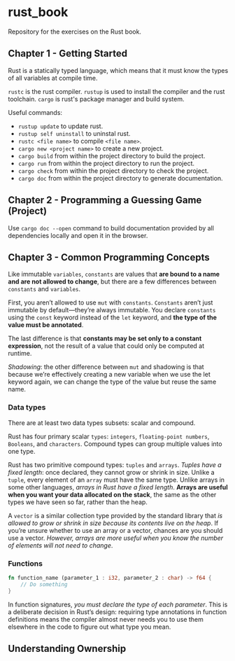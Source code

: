 # rust_book

Repository for the exercises on the Rust book.

## Chapter 1 - Getting Started

Rust is a statically typed language, which means that it must know the types of all variables at compile time.

`rustc` is the rust compiler. `rustup` is used to install the compiler and the rust toolchain. `cargo` is rust's package manager and build system.

Useful commands:

- `rustup update` to update rust.
- `rustup self uninstall` to uninstal rust.
- `rustc <file name>` to compile `<file name>`.
- `cargo new <project name>` to create a new project.
- `cargo build` from within the project directory to build the project.
- `cargo run` from within the project directory to run the project.
- `cargo check` from within the project directory to check the project.
- `cargo doc` from within the project directory to generate documentation.

## Chapter 2 - Programming a Guessing Game (Project)

Use `cargo doc --open` command to build documentation provided by all dependencies locally and open it in the browser.

## Chapter 3 - Common Programming Concepts

Like immutable `variables`, `constants` are values that **are bound to a name and are not allowed to change**, but there are a few differences between `constants` and `variables`.

First, you aren’t allowed to use `mut` with `constants`. `Constants` aren’t just immutable by default—they’re always immutable. You declare `constants` using the `const` keyword instead of the `let` keyword, and **the type of the value must be annotated**.

The last difference is that **constants may be set only to a constant expression**, not the result of a value that could only be computed at runtime.

*Shadowing*: the other difference between `mut` and shadowing is that because we’re effectively creating a new variable when we use the let keyword again, we can change the type of the value but reuse the same name. 

### Data types

There are at least two data types subsets: scalar and compound. 

Rust has four primary scalar `types`: `integers`, `floating-point numbers`, `Booleans`, and `characters`. Compound types can group multiple values into one type. 

Rust has two primitive compound types: `tuples` and `arrays`. *Tuples have a fixed length*: once declared, they cannot grow or shrink in size. Unlike a `tuple`, every element of an `array` must have the same type. Unlike arrays in some other languages, *arrays in Rust have a fixed length*. **Arrays are useful when you want your data allocated on the stack**, the same as the other types we have seen so far, rather than the heap. 

A `vector` is a similar collection type provided by the standard library that *is allowed to grow or shrink in size because its contents live on the heap*. If you’re unsure whether to use an array or a vector, chances are you should use a vector. *However, arrays are more useful when you know the number of elements will not need to change*.

### Functions

```rust
fn function_name (parameter_1 : i32, parameter_2 : char) -> f64 {
    // Do something
}
```

In function signatures, *you must declare the type of each parameter*. This is a deliberate decision in Rust’s design: requiring type annotations in function definitions means the compiler almost never needs you to use them elsewhere in the code to figure out what type you mean.

## Understanding Ownership
